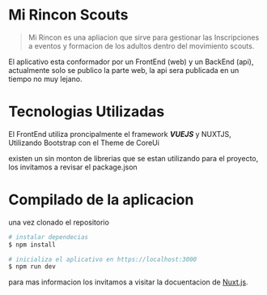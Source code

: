 # Mi Rincon Scouts

> Mi Rincon es una apliacion que sirve para gestionar las Inscripciones a eventos y formacion de los adultos dentro del movimiento scouts.

El aplicativo esta conformador por un FrontEnd (web) y un BackEnd (api), actualmente solo se publico la parte web, la api sera publicada en un tiempo no muy lejano.

# Tecnologias Utilizadas

El FrontEnd utiliza proncipalmente el framework **_VUEJS_** y NUXTJS, Utilizando Bootstrap con el Theme de CoreUi

existen un sin monton de librerias que se estan utilizando para el proyecto, los invitamos a revisar el package.json

# Compilado de la aplicacion

una vez clonado el repositorio

```bash
# instalar dependecias
$ npm install

# inicializa el aplicativo en https://localhost:3000
$ npm run dev

```

para mas informacion los invitamos a visitar la docuentacion de [Nuxt.js](https://nuxtjs.org).
